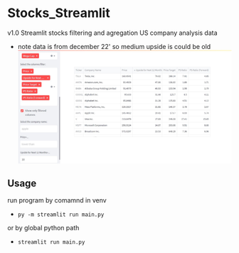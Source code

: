 # Stocks_Streamlit
v1.0 Streamlit stocks filtering and agregation US company analysis data 
- note data is from december 22' so medium upside is could be old
![streamlit app img](/assets/image.jpg)


## Usage
run program by comamnd in venv
- `py -m streamlit run main.py`

or by global python path
- `streamlit run main.py`
